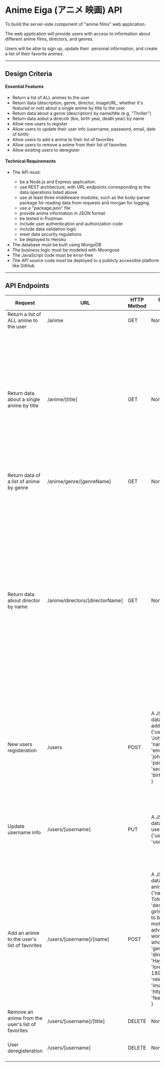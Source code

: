 <h1>Anime Eiga (<span class="jp">アニメ 映画</span>) API</h1>
    <p> To build the server-side component of "anime films" web application. </p>
    <p> The web application will provide users with access to information about different anime films, directors, and genres.
    </p>
    <p> Users will be able to sign up, update their  personal information, and create a list of their favorite animes.</p>
    <hr>
    <h2>Design Criteria</h2>
    <h4>Essential Features</h4>
    <ul>
        <li>Return a list of ALL animes to the user</li>
        <li>Return data (description, genre, director, imageURL, whether it's featured or not) about a single anime by
            title to the user</li>
        <li>Return data about a genre (description) by name/title (e.g, "Thriller")</li>
        <li>Return data aobut a direcotr (bio, birth year, death year) by name</li>
        <li>Allow new users to register</li>
        <li>Allow users to update their user info (username, password, email, date of birth)</li>
        <li>Allow users to add a anime to their list of favorites</li>
        <li>Allow users to remove a anime from their list of favorites</li>
        <li>Allow existing users to deregister</li>
    </ul>
    <h4>Technical Requirements</h4>
    <ul>
        <li>The API must: </li>
        <ul>
            <li>be a Node.js and Express applicaiton.</li>
            <li>use REST architecture, with URL endpoints corresponding to the data operations listed above</li>
            <li>use at least three middleware modules, such as the body-parser package for reading data from requests
                and morgan for logging.</li>
            <li>use a "package.json" file</li>
            <li>provide anime information in JSON format</li>
            <li>be tested in Postman</li>
            <li>include user authentication and authorization code</li>
            <li>include data validation logic</li>
            <li>meet data security regulations</li>
            <li>be deployed to Heroku</li>
        </ul>
        <li>The database must be built using MongoDB</li>
        <li>The business logic must be modeled with Moongose</li>
        <li>The JavaScript code must be error-free</li>
        <li>The API source code must be deployed to a publicly accessible platform like GitHub</li>
    </ul>
    <hr>
    <h2>API Endpoints</h2>
    <table class="table">
        <thead class="thead-light">
            <tr>
                <th scope="col">Request</th>
                <th scope="col">URL</th>
                <th scope="col">HTTP Method</th>
                <th scope="col">Request Body Data Format</th>
                <th scope="col">Response Body Data Format</th>
            </tr>
        </thead>
        <tbody>
            <tr>
                <td>Return a list of ALL anime to the user</td>
                <td>/anime</td>
                <td>GET</td>
                <td>None</td>
                <td>A JSON object holding data about all the anime</td>
            </tr>
            <tr>
                <td>Return data about a single anime by title</td>
                <td>/anime/[title]</td>
                <td>GET</td>
                <td>None</td>
                <td>A JSON object holding data about the requested anime. Example: <br />
                    {'name': 'My Neighbor Totoro', <br />
                    'description': 'When two girls move to the country to be near their ailing mother, they have
                    adventures with the wondrous forest spirits who live nearby.', <br/>
                    'genre': 'comedy', <br /> 
                    'director': {
                        'name': 'Hayao Miyazaki',
                        'bio': 'lorem ipsum',
                        'birthYear': 1890,
                        'deathYear': null}, <br />                   
                    'releaseYear': '1988', <br />
                    'imageUrl': 'https://example.png', <br />
                    'featured': true <br/>
                    }
                </td>
            </tr>
            <tr>
                <td>Return data of a list of anime by genre</td>
                <td>/anime/genre/[genreName]</td>
                <td>GET</td>
                <td>None</td>
                <td>An array of JSON objects holding data about all the animes by requested genre</td>
            </tr>
            <tr>
                <td>Return data about director by name</td>
                <td>/anime/directors/[directorName]</td>
                <td>GET</td>
                <td>None</td>
                <td>A JSON object holding data about the requested director. Example: <br />
                    {'directorName': 'Hayao Miyazaki', <br />
                    'birthYear': '1941', <br />
                    'deathYear': 'Present', <br />
                    'bio': 'Hayao Miyazaki is a highly acclaimed Japanese animator, director, and co-founder of Studio
                    Ghibli. Renowned for his imaginative storytelling and artistic brilliance, Miyazaki has created some
                    of the most beloved animated films worldwide. His iconic works include 'My Neighbor Totoro,'
                    'Spirited Away,' and 'Princess Mononoke.' Miyazaki's films often explore themes of environmentalism,
                    pacifism, and the wonder of childhood. With a career spanning decades, he continues to be a guiding
                    force in the animation industry, captivating audiences of all ages.'
                    }
                </td>
            </tr>
            <tr>
                <td>New users registeration</td>
                <td>/users</td>
                <td>POST</td>
                <td>
                    A JSON object holding data about the user to add, structured like: <br />
                    {'username': 'JohnDoe123', <br />
                    'name': 'John Doe', <br />
                    'email': 'john.doe@example.com', <br />
                    'password': 'securedpassword', <br />
                    'birthday': '12 Dec 2000'<br/>
                    }
                </td>
                <td>A JSON object holding data about the user that was added, including an ID: <br />
                    {'id': '1234', <br />
                    'username': 'JohnDoe123', <br />
                    'name': 'John Doe', <br />
                    'email': 'john.doe@example.com', <br />
                    'favoriteAnime': 'My Neighbor Totoro', <br />
                    }
                </td>
            </tr>
            <tr>
                <td>Update username info</td>
                <td>/users/[username]</td>
                <td>PUT</td>
                <td>A JSON object holding data about the user's username. Example: <br/>
                    {'username': 'username123'}</td>
                <td>A JSON object holding data about the user with an updated username. Example: <br/>
                    {'id': '1234', <br />
                    'username': 'NewJohnDoe', <br />
                    'name': 'John Doe', <br />
                    'email': 'john.doe@example.com', <br />
                    'favoriteAnime': 'My Neighbor Totoro', <br />
                    }
                </td>
            </tr>
            <tr>
                <td>Add an anime to the user's list of favorites</td>
                <td>/users/[username]/[name]</td>
                <td>POST</td>
                <td>A JSON object holding data about the chosen anime to add. Example: <br/>
                    {'name': 'My Neighbor Totoro', <br />
                    'description': 'When two girls move to the country to be near their ailing mother, they have
                    adventures with the wondrous forest spirits who live nearby.', <br/>
                    'genre': 'comedy', <br /> 
                    'director': {
                        'name': 'Hayao Miyazaki',
                        'bio': 'lorem ipsum',
                        'birthYear': 1890,
                        'deathYear': null}, <br />                   
                    'releaseYear': '1988', <br />
                    'imageUrl': 'https://example.png', <br />
                    'featured': true <br/>
                    }
                </td>
                <td>A text message indicating whether the anime has been successfully added</td>
            </tr>
            <tr>
                <td>Remove an anime from the user's list of favorites</td>
                <td>/users/[username]/[title]</td>
                <td>DELETE</td>
                <td>None</td>
                <td>A text message indicating whether the anime has been successfully removed</td>
            </tr>
            <tr>
                <td>User deregisteration</td>
                <td>/users/[username]</td>
                <td>DELETE</td>
                <td>None</td>
                <td>A text message indicating whether the user has been successfully deregistered</td>
            </tr>
        </tbody>
    </table>
